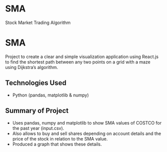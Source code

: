 # SMA
Stock Market Trading Algorithm

# SMA

Project to create a clear and simple visualization application using React.js to find the shortest path between any two points on a grid with a maze using Dijkstra’s algorithm.

## Technologies Used

- Python (pandas, matplotlib & numpy)

## Summary of Project

- Uses pandas, numpy and matplotlib to show SMA values of COSTCO for the past year (input.csv). 
- Also allows to buy and sell shares depending on account details and the price of the stock in relation to the SMA value. 
- Produced a graph that shows these details.

